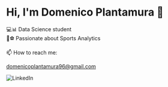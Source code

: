 # Hi, I'm Domenico Plantamura 👋
💻📊 Data Science student  
🏀⚽ Passionate about Sports Analytics 

📫 How to reach me: 

domenicoplantamura96@gmail.com

![LinkedIn](https://www.linkedin.com/in/domenicoplantamura/)



<!--
**Dplanta/Dplanta** is a ✨ _special_ ✨ repository because its `README.md` (this file) appears on your GitHub profile.

Here are some ideas to get you started:

- 🔭 I’m currently working on ...
- 🌱 I’m currently learning ...
- 👯 I’m looking to collaborate on ...
- 🤔 I’m looking for help with ...
- 💬 Ask me about ...
- 📫 How to reach me: ...
- 😄 Pronouns: ...
- ⚡ Fun fact: ...
-->
